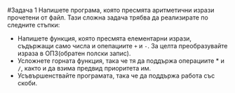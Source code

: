 #Задача 1
Напишете програма, която пресмята аритметични изрази прочетени от файл. Тази сложна задача трябва да реализирате по следните стъпки:
* Напишете функция, която пресмята елементарни изрази, съдържащи само числа и опепациите `+` и `-`. За целта преобразувайте израза в ОПЗ(обратен полски запис).
* Усложнете горната функция, така че тя да поддържа операциите * и `/`, както и да взима предвид приоритета им.
* Усъвършенствайте програмата, така че да поддържа работа със скоби.
